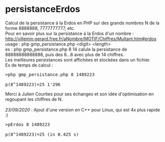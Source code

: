 # persistanceErdos
Calcul de la persistance à la Erdos en PHP sur des grands nombres N de la forme 8888888, 7777777777, etc.<br/>
Pour en savoir plus sur la persistance à la Erdos d'un nombre : http://villemin.gerard.free.fr/aNombre/MOTIF/Chiffres/Multant.htm#erdos<br/>
usage : php gmp_persistance.php &lt;digit&gt; &lt;length&gt;<br/>
ex : php gmp_persistance.php 8 14 calule la persistance de 88888888888888, puis des 8...8 avec plus de 14 chiffres.<br/>
Les meilleures persistances sont affichées et stockées dans un fichier.<br/>
Ex de temps de calcul :<br/>
<pre>&gt;php gmp_persistance.php 8 1489223<br/>
p(8^1489223)=25 1'296
</pre>
Merci à Julien Courties pour ses échanges et son idée d'optimisation en regoupant les chiffres de N.<br/>
<br/>
<i>23/09/2020</i> : Ajout d'une version en C++ pour Linux, qui est 4x plus rapide :)
<pre>&gt;pErdos 8 1489223<br/>
p(8^1489223)=25 (in 0.425 s)
</pre>
